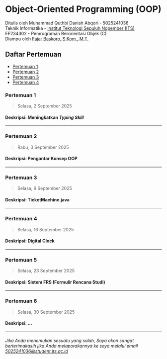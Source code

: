 # Object-Oriented Programming (OOP)
Ditulis oleh Muhammad Quthbi Danish Abqori - 5025241036 \
Teknik Informatika - [Institut Teknologi Sepuluh Nopember (ITS)](https://www.its.ac.id/) \
EF234302 - Pemrograman Berorientasi Objek (C) \
Diampu oleh [Fajar Baskoro, S.Kom., M.T.](https://www.its.ac.id/informatika/id/profil-fajar-baskoro/)


## Daftar Pertemuan
- [Pertemuan 1](Pertemuan%201/Pertemuan%201.md)
- [Pertemuan 2](Pertemuan%202/Pertemuan%202.md)
- [Pertemuan 3](Pertemuan%203/Pertemuan%203.md)
- [Pertemuan 4](Pertemuan%204/Pertemuan%204.md)

### Pertemuan 1
> Selasa, 2 September 2025

#### Deskripsi: Meningkatkan _Typing Skill_
---

### Pertemuan 2
> Rabu, 3 September 2025

#### Deskripsi: Pengantar Konsep OOP
---

### Pertemuan 3
> Selasa, 9 September 2025

#### Deskripsi: TicketMachine.java
---

### Pertemuan 4
> Selasa, 16 September 2025

#### Deskripsi: Digital Clock
---

### Pertemuan 5
> Selasa, 23 September 2025

#### Deskripsi: Sistem FRS (Formulir Rencana Studi)
---

### Pertemuan 6
> Selasa, 30 September 2025

#### Deskripsi: ...
---
###### *Jika Anda menemukan sesuatu yang salah, Saya akan sangat berterimakasih jika Anda melaporakannya ke saya melalui email *5025241036@student.its.ac.id**
